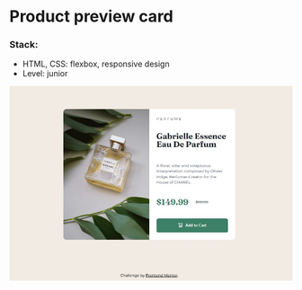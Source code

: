 # Product preview card

### Stack:

- HTML, CSS: flexbox, responsive design
- Level: junior

![Preview](images/preview.jpg)
